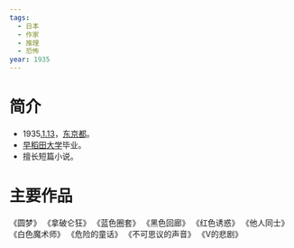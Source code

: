 ```yaml
---
tags:
  - 日本
  - 作家
  - 推理
  - 恐怖
year: 1935
---
```

# 简介

- 1935[.1.13](2024-01-13.md)，[东京都](东京都.md)。
- [早稻田大学](早稻田大学.md)毕业。
- 擅长短篇小说。
# 主要作品

《圆梦》
《拿破仑狂》
《蓝色圈套》
《黑色回廊》
《红色诱惑》
《他人同士》
《白色魔术师》
《危险的童话》
《不可思议的声音》
《V的悲剧》